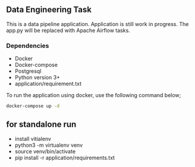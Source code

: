 
## Data Engineering Task
This is a data pipeline application. Application is still work in progress. The app.py will be replaced with Apache Airflow tasks.

### Dependencies
- Docker
- Docker-compose
- Postgresql
- Python version 3+
- application/requirement.txt


To run the application using docker, use the following command below;
```bash
docker-compose up -d
```



## for standalone run
-   install vitialenv
-   python3 -m virtualenv venv
-   source venv/bin/activate
-   pip install -r application/requirements.txt





